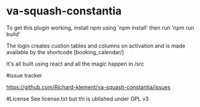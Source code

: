 # va-squash-constantia

To get this plugin working, install npm using 'npm install' then run 'npm run build'

The login creates custion tables and columns on activation and is made available by the shortcode [booking_calendar/]

It's all built using react and all the magic happen in /src

#issue tracker

https://github.com/Richard-klement/va-squash-constantia/issues

#License
See license.txt but thi is ublished under GPL v3
